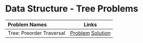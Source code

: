 # Data Structure - Tree Problems

|Problem Names|Links|
| :--- | :---: |
Tree: Preorder Traversal | [Problem](https://www.hackerrank.com/challenges/tree-preorder-traversal/problem)  [Solution](https://github.com/SiddharthaPramanik/Hacker-Rank/blob/master/Problem-Solving/Data-Structures/Tree/preorder-traversal.py) |